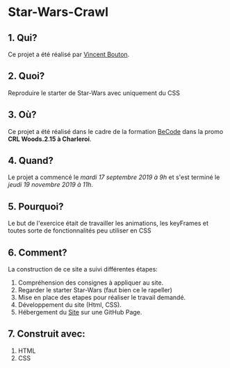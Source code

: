 # Star-Wars-Crawl

## 1. Qui?

Ce projet a été réalisé par [Vincent Bouton](https://github.com/Vincent-bouton).

## 2. Quoi?

Reproduire le starter de Star-Wars avec uniquement du CSS

## 3. Où?

Ce projet a été réalisé dans le cadre de la formation [BeCode](https://www.becode.org/) dans la promo **CRL Woods.2.15 à Charleroi**.

## 4. Quand?

Le projet a commencé le _mardi 17 septembre 2019 à 9h_ et s'est terminé le _jeudi 19 novembre 2019 à 11h_.

## 5. Pourquoi?

Le but de l'exercice était de travailler les animations, les keyFrames et toutes sorte de fonctionnalités peu utiliser en CSS

## 6. Comment?

La construction de ce site a suivi différentes étapes:

1.  Compréhension des consignes à appliquer au site.
2.  Regarder le starter Star-Wars (faut bien ce le rapeller) 
3.  Mise en place des etapes pour réaliser le travail demandé.
4.  Développement du site (Html, CSS).
5.  Hébergement du [Site](https://vincent-bouton.github.io/Star-Wars-Crawl/) sur une GitHub Page.

## 7. Construit avec:

1.  HTML
2.  CSS
